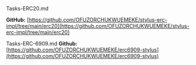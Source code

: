 Tasks-ERC20.md

**GitHub:** [https://github.com/OFUZORCHUKWUEMEKE/stylus-erc-impl/tree/main/erc20](https://github.com/OFUZORCHUKWUEMEKE/stylus-erc-impl/tree/main/erc20)


Tasks-ERC-6909.md
**Github:** [https://github.com/OFUZORCHUKWUEMEKE/erc6909-stylus](https://github.com/OFUZORCHUKWUEMEKE/erc6909-stylus)
